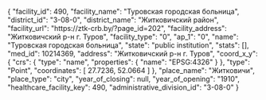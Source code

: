 {
    "facility_id": 490,
    "facility_name": "Туровская городская больница",
    "district_id": "3-08-0",
    "district_name": "Житковичский район",
    "facility_url": "https:\/\/ztk-crb.by\/?page_id=202",
    "facility_address": "Житковичский р-н г. Туров",
    "facility_type": "0",
    "ap_1": "0",
    "name": "Туровская городская больница",
    "state": "public institution",
    "stats": [],
    "med_id": 10214369,
    "address": "Житковичский р-н г. Туров",
    "coord_x_y": {
        "crs": {
            "type": "name",
            "properties": {
                "name": "EPSG:4326"
            }
        },
        "type": "Point",
        "coordinates": [
            27.7236,
            52.0664
        ]
    },
    "place_name": "Житковичи",
    "place_type": "city",
    "year_of_closing": null,
    "year_of_opening": "1910",
    "healthcare_facility_key": 490,
    "administrative_division_id": "3-08-0"
}